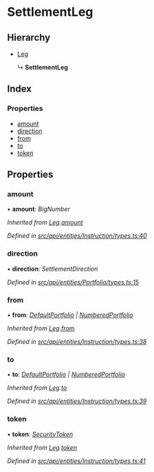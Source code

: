 # SettlementLeg

## Hierarchy

* [Leg](leg.md)

  ↳ **SettlementLeg**

## Index

### Properties

* [amount](settlementleg.md#amount)
* [direction](settlementleg.md#direction)
* [from](settlementleg.md#from)
* [to](settlementleg.md#to)
* [token](settlementleg.md#token)

## Properties

### amount

• **amount**: _BigNumber_

_Inherited from_ [_Leg_](leg.md)_._[_amount_](leg.md#amount)

_Defined in_ [_src/api/entities/Instruction/types.ts:40_](https://github.com/PolymathNetwork/polymesh-sdk/blob/23062de4/src/api/entities/Instruction/types.ts#L40)

### direction

• **direction**: _SettlementDirection_

_Defined in_ [_src/api/entities/Portfolio/types.ts:15_](https://github.com/PolymathNetwork/polymesh-sdk/blob/23062de4/src/api/entities/Portfolio/types.ts#L15)

### from

• **from**: [_DefaultPortfolio_](../classes/defaultportfolio.md) _\|_ [_NumberedPortfolio_](../classes/numberedportfolio.md)

_Inherited from_ [_Leg_](leg.md)_._[_from_](leg.md#from)

_Defined in_ [_src/api/entities/Instruction/types.ts:38_](https://github.com/PolymathNetwork/polymesh-sdk/blob/23062de4/src/api/entities/Instruction/types.ts#L38)

### to

• **to**: [_DefaultPortfolio_](../classes/defaultportfolio.md) _\|_ [_NumberedPortfolio_](../classes/numberedportfolio.md)

_Inherited from_ [_Leg_](leg.md)_._[_to_](leg.md#to)

_Defined in_ [_src/api/entities/Instruction/types.ts:39_](https://github.com/PolymathNetwork/polymesh-sdk/blob/23062de4/src/api/entities/Instruction/types.ts#L39)

### token

• **token**: [_SecurityToken_](../classes/securitytoken.md)

_Inherited from_ [_Leg_](leg.md)_._[_token_](leg.md#token)

_Defined in_ [_src/api/entities/Instruction/types.ts:41_](https://github.com/PolymathNetwork/polymesh-sdk/blob/23062de4/src/api/entities/Instruction/types.ts#L41)

